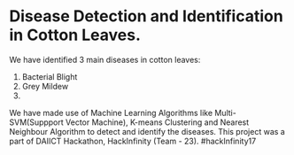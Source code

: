 # Disease Detection and Identification in Cotton Leaves.

We have identified 3 main diseases in cotton leaves:
1) Bacterial Blight
2) Grey Mildew
3) 

We have made use of Machine Learning Algorithms like Multi-SVM(Suppport Vector Machine), K-means Clustering and Nearest Neighbour
Algorithm to detect and identify the diseases.
This project was a part of DAIICT Hackathon, HackInfinity (Team - 23).
#hackInfinity17
